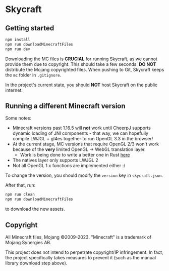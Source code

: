 # Skycraft

## Getting started

```bash
npm install
npm run downloadMinecraftFiles
npm run dev
```

Downloading the MC files is **CRUCIAL** for running Skycraft, as we cannot provide them due to copyright. This should take a few seconds. **DO NOT** distribute the Mojang copyrighted files.
When pushing to Git, Skycraft keeps the `mc` folder in `.gitignore`.

In the project's current state, you should **NOT** host Skycraft on the public internet.

## Running a different Minecraft version

Some notes:

-   Minecraft versions past 1.16.5 will **not** work until CheerpJ supports dynamic loading of JNI components - that way, we can hopefully compile LWJGL + gl4es together to run OpenGL 3.3 in the browser!
-   At the current stage, MC versions that require OpenGL 2/3 won't work because of the **very** limited OpenGL -> WebGL translation layer.
    -   Work is being done to write a better one in Rust [here](https://github.com/SkycraftMC/lwjgl-natives-webgl)
-   The natives layer only supports LWJGL 2
-   Not all OpenGL 1.x functions are implemented either :/

To change the version, you should modify the `version` key in `skycraft.json`.

After that, run:

```bash
npm run clean
npm run downloadMinecraftFiles
```

to download the new assets.

## Copyright

All Minecraft files, Mojang ©2009-2023. "Minecraft" is a trademark of Mojang Synergies AB.

This project does not intend to perpetrate copyright/IP infringement. In fact, the project specifically takes measures to prevent it (such as the manual library download step above).
